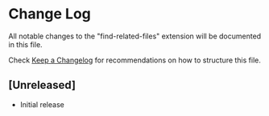 # Change Log

All notable changes to the "find-related-files" extension will be documented in this file.

Check [Keep a Changelog](http://keepachangelog.com/) for recommendations on how to structure this file.

## [Unreleased]

- Initial release